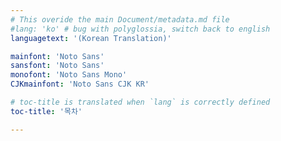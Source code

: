 ```yaml
---
# This overide the main Document/metadata.md file
#lang: 'ko' # bug with polyglossia, switch back to english
languagetext: '(Korean Translation)'

mainfont: 'Noto Sans'
sansfont: 'Noto Sans'
monofont: 'Noto Sans Mono'
CJKmainfont: 'Noto Sans CJK KR'

# toc-title is translated when `lang` is correctly defined
toc-title: '목차'

---
```

